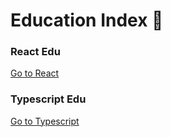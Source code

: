 # Education Index 📑

### React Edu
[Go to React](./React)

### Typescript Edu
[Go to Typescript](./TypeScript)
